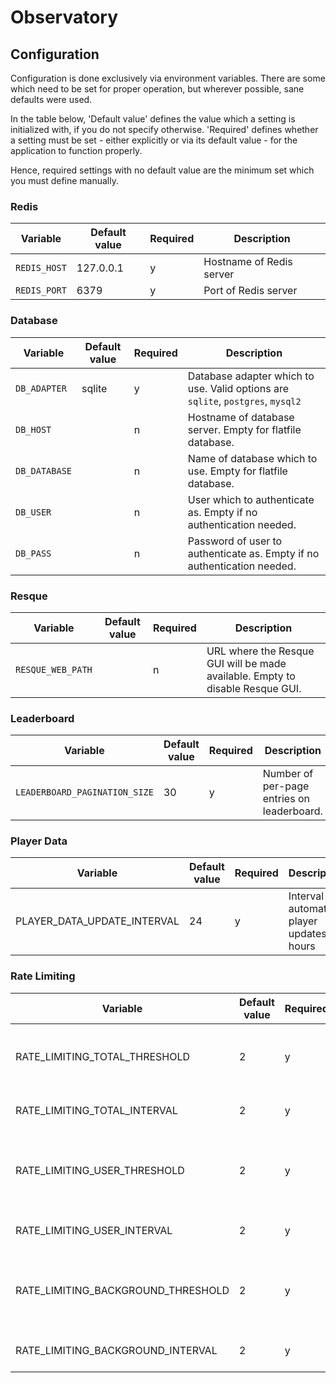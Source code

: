 # Observatory

## Configuration

Configuration is done exclusively via environment variables. There are some
which need to be set for proper operation, but wherever possible, sane defaults
were used.

In the table below, 'Default value' defines the value which a setting is
initialized with, if you do not specify otherwise. 'Required' defines whether a
setting must be set - either explicitly or via its default value - for the
application to function properly.

Hence, required settings with no default value are the minimum set which you
must define manually.

### Redis

| Variable | Default value | Required | Description |
| -------- | ------------- | -------- | ----------- |
| `REDIS_HOST`   | 127.0.0.1     | y        | Hostname of Redis server |
| `REDIS_PORT`   | 6379          | y        | Port of Redis server |

### Database

| Variable   | Default value | Required | Description |
| ---------- | ------------- | -------- | ----------- |
| `DB_ADAPTER`  | sqlite        | y        | Database adapter which to use. Valid options are `sqlite`, `postgres`, `mysql2` |
| `DB_HOST`     |               | n        | Hostname of database server. Empty for flatfile database. |
| `DB_DATABASE` |               | n        | Name of database which to use. Empty for flatfile database. |
| `DB_USER`     |               | n        | User which to authenticate as. Empty if no authentication needed. |
| `DB_PASS`     |               | n        | Password of user to authenticate as. Empty if no authentication needed. |

### Resque

| Variable   | Default value | Required | Description |
| ---------- | ------------- | -------- | ----------- |
| `RESQUE_WEB_PATH` |               | n        | URL where the Resque GUI will be made available. Empty to disable Resque GUI. |

### Leaderboard

| Variable          | Default value | Required | Description                                |
| ----------------- | ------------- | -------- | ------------------------------------------ |
| `LEADERBOARD_PAGINATION_SIZE` | 30            | y        | Number of per-page entries on leaderboard. |

### Player Data

| Variable          | Default value | Required | Description                                |
| ----------------- | ------------- | -------- | ------------------------------------------ |
| PLAYER_DATA_UPDATE_INTERVAL | 24  | y        | Interval for automated player updates in hours |


### Rate Limiting

| Variable                           | Default value | Required | Description                                |
| ---------------------------------- | ------------- | -------- | ------------------------------------------ |
| RATE_LIMITING_TOTAL_THRESHOLD      | 2             | y        | Maximum number of API queries in set interval. |
| RATE_LIMITING_TOTAL_INTERVAL       | 2             | y        | Interval duration in seconds. |
| RATE_LIMITING_USER_THRESHOLD       | 2             | y        | Maximum number of user-initiated API queries in set interval. |
| RATE_LIMITING_USER_INTERVAL        | 2             | y        | Interval duration in seconds. |
| RATE_LIMITING_BACKGROUND_THRESHOLD | 2             | y        | Maximum number of user-initiated API queries in set interval. |
| RATE_LIMITING_BACKGROUND_INTERVAL  | 2             | y        | Interval duration in seconds. |
